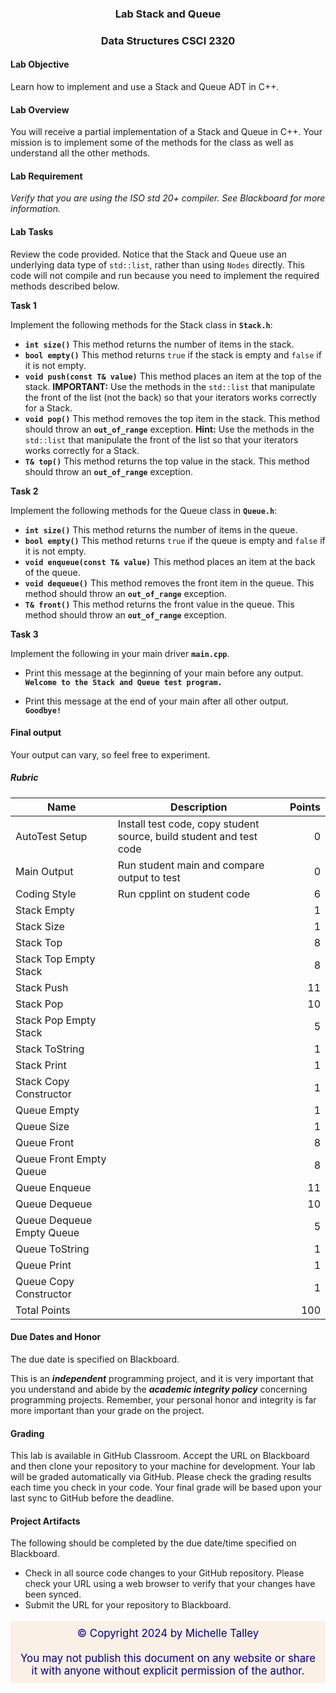 ### <p style="text-align: center;">Lab Stack and Queue </p>
### <p style="text-align: center;">Data Structures CSCI 2320

#### Lab Objective
Learn how to implement and use a Stack and Queue ADT in C++.

#### Lab Overview
You will receive a partial implementation of a Stack and Queue in C++.  Your mission is to implement some of the methods for the class as well as understand all the other methods.

#### Lab Requirement
*Verify that you are using the ISO std 20+ compiler. See Blackboard for more information.*

#### Lab Tasks
Review the code provided.  Notice that the Stack and Queue use an underlying data type of `std::list`, rather than using `Nodes` directly.  This code will not compile and run because you need to implement the required methods described below.

**Task 1**

Implement the following methods for the Stack class in **`Stack.h`**:
- **`int size()`** This method returns the number of items in the stack.
- **`bool empty()`** This method returns `true` if the stack is empty and `false` if it is not empty.
- **`void push(const T& value)`** This method places an item at the top of the stack.  **IMPORTANT:** Use the methods in the `std::list` that manipulate the front of the list (not the back) so that your iterators works correctly for a Stack.
- **`void pop()`** This method removes the top item in the stack. This method should throw an **`out_of_range`** exception. **Hint:** Use the methods in the `std::list` that manipulate the front of the list so that your iterators works correctly for a Stack.  
- **`T& top()`** This method returns the top value in the stack. This method should throw an **`out_of_range`** exception.

**Task 2**

Implement the following methods for the Queue class in **`Queue.h`**:
- **`int size()`** This method returns the number of items in the queue.
- **`bool empty()`** This method returns `true` if the queue is empty and `false` if it is not empty.
- **`void enqueue(const T& value)`** This method places an item at the back of the queue.
- **`void dequeue()`** This method removes the front item in the queue. This method should throw an **`out_of_range`** exception.  
- **`T& front()`** This method returns the front value in the queue. This method should throw an **`out_of_range`** exception.

**Task 3**

Implement the following in your main driver **`main.cpp`**.
- Print this  message at the beginning of your main before any output.
**`Welcome to the Stack and Queue test program.`**

- Print this message at the end of your main after all other output.
**`Goodbye!`**

#### Final output
Your output can vary, so feel free to experiment.

##### Rubric

| Name                      | Description                                                         | Points |
|---------------------------|---------------------------------------------------------------------|-------:|
| AutoTest Setup            | Install test code, copy student source, build student and test code | 0      |
| Main Output               | Run student main and compare output to test                         | 0      |
| Coding Style              | Run cpplint on student code                                         | 6      |
| Stack Empty               |                                                                    | 1      |
| Stack Size                |                                                                    | 1      |
| Stack Top                 |                                                                    | 8      |
| Stack Top Empty Stack     |                                                                    | 8      |
| Stack Push                |                                                                   | 11     |
| Stack Pop                 |                                                                   | 10     |
| Stack Pop Empty Stack     |                                                                    | 5      |
| Stack ToString            |                                                                    | 1      |
| Stack Print               |                                                                    | 1      |
| Stack Copy Constructor    |                                                                    | 1      |
| Queue Empty               |                                                                    | 1      |
| Queue Size                |                                                                    | 1      |
| Queue Front               |                                                                    | 8      |
| Queue Front Empty Queue   |                                                                    | 8      |
| Queue Enqueue             |                                                                   | 11     |
| Queue Dequeue             |                                                                   | 10     |
| Queue Dequeue Empty Queue |                                                                    | 5      |
| Queue ToString            |                                                                    | 1      |
| Queue Print               |                                                                    | 1      |
| Queue Copy Constructor    |                                                                    | 1      |
| Total Points              |                                                                  | 100    |
#### Due Dates and Honor
The due date is specified on Blackboard. 

This is an ***independent*** programming project, and it is very important that you understand and abide by the ***academic integrity policy*** concerning programming projects.  Remember, your personal honor and integrity is far more important than your grade on the project. 

#### Grading 
This lab is available in GitHub Classroom.  Accept the URL on Blackboard and then clone your repository to your machine for development. Your lab will be graded automatically via GitHub.  Please check the grading results each time you check in your code.  Your final grade will be based upon your last sync to GitHub before the deadline.

#### Project Artifacts
The following should be completed by the due date/time specified on Blackboard.
- Check in all source code changes to your GitHub repository.  Please check your URL using a web browser to verify that your changes have been synced.
- Submit the URL for your repository to Blackboard.


<p style="font-size:120%;color:navy;background:linen;padding:10px;text-align:center">&copy; Copyright 2024 by Michelle Talley <br> <br>You may not publish this document on any website or share it with anyone without explicit permission of the author. </p>

